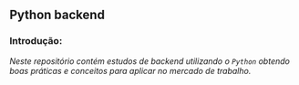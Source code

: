 ## Python backend 


### Introdução:

*Neste repositório contém estudos de backend utilizando o `Python` obtendo boas práticas e conceitos para aplicar no mercado de trabalho.*
